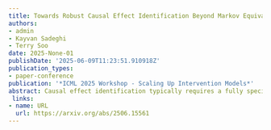 ```yaml
---
title: Towards Robust Causal Effect Identification Beyond Markov Equivalence
authors:
- admin
- Kayvan Sadeghi
- Terry Soo
date: 2025-None-01
publishDate: '2025-06-09T11:23:51.910918Z'
publication_types:
- paper-conference
publication: '*ICML 2025 Workshop - Scaling Up Intervention Models*'
abstract: Causal effect identification typically requires a fully specified causal graph, which can be difficult to obtain in practice. We provide a sufficient criterion for identifying causal effects from a candidate set of Markov equivalence classes with added background knowledge, which represents cases where determining the causal graph up to a single Markov equivalence class is challenging. Such cases can happen, for example, when the untestable assumptions (e.g. faithfulness) that underlie causal discovery algorithms do not hold.
 links:
- name: URL
  url: https://arxiv.org/abs/2506.15561
---
```

